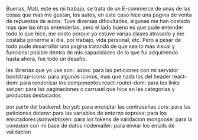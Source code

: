 Buenas, Mati, este es mi trabajo, se trata de un E-commerce de unas de las cosas que mas me gustan, los autos, en este caso hice una pagina de venta de repuestos de autos.
Tuve diversas dificultades, algunas me han costado mas que las otras entenderlas, pero el lado bueno es que pude entender todo lo que hice, me costo porque yo estuve varias clases atrasado y me costaba ponerme al dia, por trabajo, vida personal, etc. Pero a pesar de todo pude desarrollar una pagina tratando de que sea lo mas visual y funcional posible dentro de mis capacidades de lo que fui adquiriendo hasta ahora, fue todo un desafio.

las librerias que yo use son : 
axios: para las peticiones con mi servidor
bootstrap-icons: para algunos iconos, mas que nada los del header
react-dom: para renderizar los componentes
react-router-dom: para los links
swiper: para las paginaciones o carrusel que hice en las categorias y productos destacados

por parte del backend: 
bcrypt: para encriptar las contraseñas
cors: para las peticiones
dotenv: para las variables de entorno
express: para los enrutadores
jsonwebtoken: para los tokens de validacion
mongoose: para la conexion con mi base de datos 
nodemailer: para enviar los emails de validacion